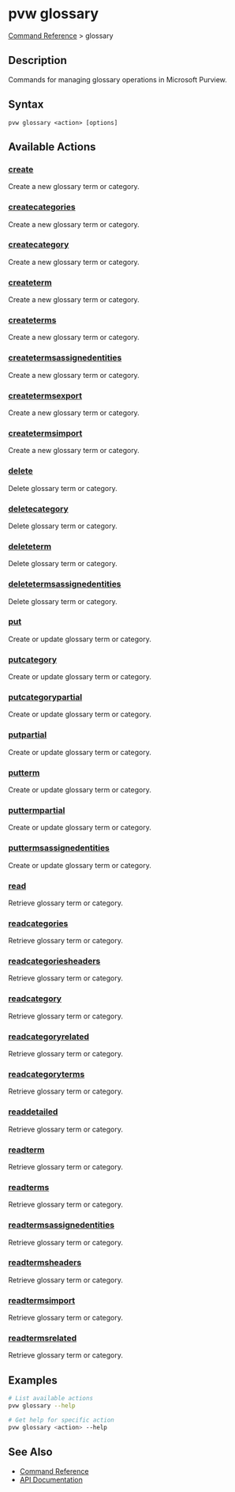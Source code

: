 # pvw glossary
[Command Reference](../../README.md#command-reference) > glossary

## Description
Commands for managing glossary operations in Microsoft Purview.

## Syntax
```
pvw glossary <action> [options]
```

## Available Actions

### [create](./create.md)
Create a new glossary term or category.

### [createcategories](./createcategories.md)
Create a new glossary term or category.

### [createcategory](./createcategory.md)
Create a new glossary term or category.

### [createterm](./createterm.md)
Create a new glossary term or category.

### [createterms](./createterms.md)
Create a new glossary term or category.

### [createtermsassignedentities](./createtermsassignedentities.md)
Create a new glossary term or category.

### [createtermsexport](./createtermsexport.md)
Create a new glossary term or category.

### [createtermsimport](./createtermsimport.md)
Create a new glossary term or category.

### [delete](./delete.md)
Delete glossary term or category.

### [deletecategory](./deletecategory.md)
Delete glossary term or category.

### [deleteterm](./deleteterm.md)
Delete glossary term or category.

### [deletetermsassignedentities](./deletetermsassignedentities.md)
Delete glossary term or category.

### [put](./put.md)
Create or update glossary term or category.

### [putcategory](./putcategory.md)
Create or update glossary term or category.

### [putcategorypartial](./putcategorypartial.md)
Create or update glossary term or category.

### [putpartial](./putpartial.md)
Create or update glossary term or category.

### [putterm](./putterm.md)
Create or update glossary term or category.

### [puttermpartial](./puttermpartial.md)
Create or update glossary term or category.

### [puttermsassignedentities](./puttermsassignedentities.md)
Create or update glossary term or category.

### [read](./read.md)
Retrieve glossary term or category.

### [readcategories](./readcategories.md)
Retrieve glossary term or category.

### [readcategoriesheaders](./readcategoriesheaders.md)
Retrieve glossary term or category.

### [readcategory](./readcategory.md)
Retrieve glossary term or category.

### [readcategoryrelated](./readcategoryrelated.md)
Retrieve glossary term or category.

### [readcategoryterms](./readcategoryterms.md)
Retrieve glossary term or category.

### [readdetailed](./readdetailed.md)
Retrieve glossary term or category.

### [readterm](./readterm.md)
Retrieve glossary term or category.

### [readterms](./readterms.md)
Retrieve glossary term or category.

### [readtermsassignedentities](./readtermsassignedentities.md)
Retrieve glossary term or category.

### [readtermsheaders](./readtermsheaders.md)
Retrieve glossary term or category.

### [readtermsimport](./readtermsimport.md)
Retrieve glossary term or category.

### [readtermsrelated](./readtermsrelated.md)
Retrieve glossary term or category.

## Examples

```bash
# List available actions
pvw glossary --help

# Get help for specific action
pvw glossary <action> --help
```

## See Also

- [Command Reference](../../README.md#command-reference)
- [API Documentation](../api/index.html)
